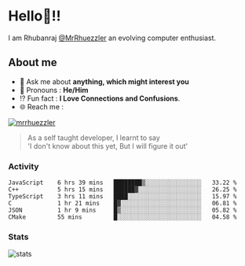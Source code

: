 
  
  
# Hello:wave:!!
I am Rhubanraj [@MrRhuezzler](https://github.com/MrRhuezzler) an evolving computer enthusiast.

## About me
<!-- - :sparkles: I'm currently working on [**de-viz**](https://github.com/MrRhuezzler/de-viz) -->
<!-- - :sparkles: Previously worked in [**Journal Management System**](https://manuscript.psgtech.ac.in) -->
<!-- - :book: I'm currently learning **Microservices Architecture** -->
- :speech_balloon: Ask me about **anything, which might interest you**
- :man: Pronouns : **He/Him**
- :interrobang: Fun fact : **I Love Connections and Confusions**.
- :globe_with_meridians: Reach me :  
  
[![mrrhuezzler](https://img.shields.io/badge/LinkedIn-0077B5?style=for-the-badge&logo=linkedin&logoColor=white)](https://www.linkedin.com/in/mrrhuezzler/)
<!--
### Interesting things, I found :bangbang:
-->
<!--
## Skills

## Drop a, Hi !
-->

<!-- 
Quotes
>  Always we overestimate the amount of work we can do in a day,  
>  and underestimate the amount we can do in our lifetime.
-->

> As a self taught developer, I learnt to say  
> 'I don't know about this yet, But I will figure it out'

### Activity
<!--START_SECTION:waka-->

```text
JavaScript    6 hrs 39 mins   ████████▒░░░░░░░░░░░░░░░░   33.22 %
C++           5 hrs 15 mins   ██████▓░░░░░░░░░░░░░░░░░░   26.25 %
TypeScript    3 hrs 11 mins   ████░░░░░░░░░░░░░░░░░░░░░   15.97 %
C             1 hr 21 mins    █▓░░░░░░░░░░░░░░░░░░░░░░░   06.81 %
JSON          1 hr 9 mins     █▒░░░░░░░░░░░░░░░░░░░░░░░   05.82 %
CMake         55 mins         █░░░░░░░░░░░░░░░░░░░░░░░░   04.58 %
```

<!--END_SECTION:waka-->

### Stats
![stats](https://github-readme-streak-stats.herokuapp.com/?user=MrRhuezzler)
